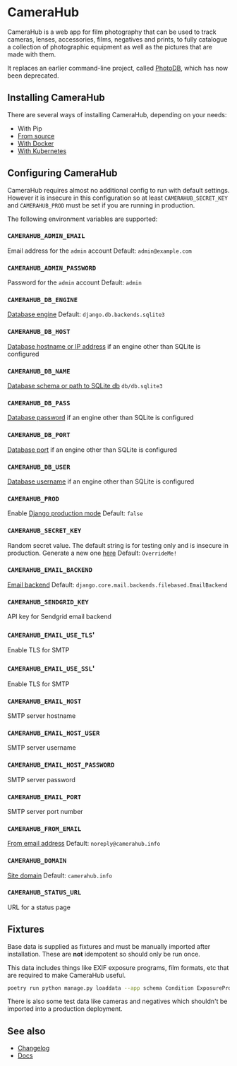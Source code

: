 # CameraHub

CameraHub is a web app for film photography that can be used to track cameras, lenses, accessories, films, negatives and prints, to fully
catalogue a collection of photographic equipment as well as the pictures that are made with them.

It replaces an earlier command-line project, called [PhotoDB](https://github.com/djjudas21/photodb-perl), which has now been deprecated.

## Installing CameraHub

There are several ways of installing CameraHub, depending on your needs:

* With Pip
* [From source](docs/operations/source.rst)
* [With Docker](docs/operations/docker.rst)
* [With Kubernetes](docs/operations/kubernetes.rst)

## Configuring CameraHub

CameraHub requires almost no additional config to run with default settings. However it is insecure in this configuration so at least `CAMERAHUB_SECRET_KEY` and
`CAMERAHUB_PROD` must be set if you are running in production.

The following environment variables are supported:

### `CAMERAHUB_ADMIN_EMAIL`

Email address for the `admin` account
Default: `admin@example.com`

### `CAMERAHUB_ADMIN_PASSWORD`

Password for the `admin` account
Default: `admin`

### `CAMERAHUB_DB_ENGINE`

[Database engine](https://docs.djangoproject.com/en/3.0/ref/settings/#engine)
Default: `django.db.backends.sqlite3`

### `CAMERAHUB_DB_HOST`

[Database hostname or IP address](https://docs.djangoproject.com/en/3.0/ref/settings/#host) if an engine other than SQLite is configured

### `CAMERAHUB_DB_NAME`

[Database schema or path to SQLite db](https://docs.djangoproject.com/en/3.0/ref/settings/#name)
`db/db.sqlite3`

### `CAMERAHUB_DB_PASS`

[Database password](https://docs.djangoproject.com/en/3.0/ref/settings/#password) if an engine other than SQLite is configured

### `CAMERAHUB_DB_PORT`

[Database port](https://docs.djangoproject.com/en/3.0/ref/settings/#port) if an engine other than SQLite is configured

### `CAMERAHUB_DB_USER`

[Database username](https://docs.djangoproject.com/en/3.0/ref/settings/#user) if an engine other than SQLite is configured

### `CAMERAHUB_PROD`

Enable [Django production mode](https://docs.djangoproject.com/en/3.0/ref/settings/#debug)
Default: `false`

### `CAMERAHUB_SECRET_KEY`

Random secret value. The default string is for testing only and is insecure in production. Generate a new one [here](https://miniwebtool.com/django-secret-key-generator/)
Default: `OverrideMe!`

### `CAMERAHUB_EMAIL_BACKEND`

[Email backend](https://docs.djangoproject.com/en/3.1/topics/email/#email-backends)
Default: `django.core.mail.backends.filebased.EmailBackend`

### `CAMERAHUB_SENDGRID_KEY`

API key for Sendgrid email backend

### `CAMERAHUB_EMAIL_USE_TLS`'

Enable TLS for SMTP

### `CAMERAHUB_EMAIL_USE_SSL`'

Enable TLS for SMTP

### `CAMERAHUB_EMAIL_HOST`

SMTP server hostname

### `CAMERAHUB_EMAIL_HOST_USER`

SMTP server username

### `CAMERAHUB_EMAIL_HOST_PASSWORD`

SMTP server password

### `CAMERAHUB_EMAIL_PORT`

SMTP server port number

### `CAMERAHUB_FROM_EMAIL`

[From email address](https://docs.djangoproject.com/en/3.0/ref/settings/#default-from-email)
Default: `noreply@camerahub.info`

### `CAMERAHUB_DOMAIN`

[Site domain](https://docs.djangoproject.com/en/3.0/ref/settings/#allowed-hosts)
Default: `camerahub.info`

### `CAMERAHUB_STATUS_URL`

URL for a status page

## Fixtures

Base data is supplied as fixtures and must be manually imported after installation. These are **not** idempotent so should only be run once.

This data includes things like EXIF exposure programs, film formats, etc that are required to make CameraHub useful.

```sh
poetry run python manage.py loaddata --app schema Condition ExposureProgram Format Manufacturer Filmstock MeteringMode MeteringType Mount NegativeSize Process ShutterSpeed
```

There is also some test data like cameras and negatives which shouldn't be imported into a production deployment.

## See also

* [Changelog](https://github.com/camerahub/camerahub/releases)
* [Docs](docs/index.rst)
